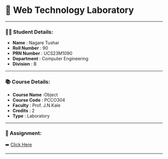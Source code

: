 # 📘 Web Technology Laboratory

---

### 🧑‍🎓 Student Details:

- **Name**          : Nagare Tushar  
- **Roll Number**   : 90  
- **PRN Number**    : UCS23M1090  
- **Department**    : Computer Engineering  
- **Division**      : B  

---

### 📚 Course Details:

- **Course Name**   :Object 
- **Course Code**   : PCCO304
- **Faculty**       : Prof. J.N.Kale 
- **Credits**       : 2  
- **Type**          : Laboratory  


---

### 📎 Assignment:

➡️ [Click Here](https://github.com/Tushar-3612/object-oriented-programming)

---

